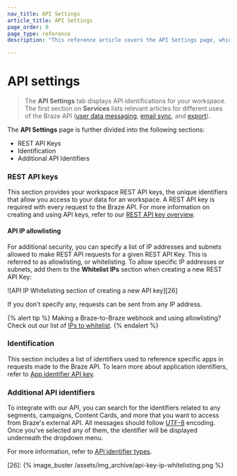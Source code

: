 ```yaml
---
nav_title: API Settings
article_title: API Settings
page_order: 0
page_type: reference
description: "This reference article covers the API Settings page, which displays API identifications for your workspace."

---
```


# API settings

> The **API Settings** tab displays API identifications for your workspace. The first section on **Services** lists relevant articles for different uses of the Braze API ([user data][3],[messaging][4], [email sync][5], and [export][6]).

The **API Settings** page is further divided into the following sections:

- REST API Keys
- Identification
- Additional API Identifiers

### REST API keys

This section provides your workspace REST API keys, the unique identifiers that allow you access to your data for an workspace. A REST API key is required with every request to the Braze API. For more information on creating and using API keys, refer to our [REST API key overview]({{site.baseurl}}/api/api_key/).

#### API IP allowlisting

For additional security, you can specify a list of IP addresses and subnets allowed to make REST API requests for a given REST API Key. This is referred to as allowlisting, or whitelisting. To allow specific IP addresses or subnets, add them to the **Whitelist IPs** section when creating a new REST API Key: 

![API IP Whitelisting section of creating a new API key][26]

If you don't specify any, requests can be sent from any IP address.

{% alert tip %}
Making a Braze-to-Braze webhook and using allowlisting? Check out our list of [IPs to whitelist]({{site.baseurl}}/user_guide/message_building_by_channel/webhooks/creating_a_webhook/#ip-whitelisting).
{% endalert %}

### Identification

This section includes a list of identifiers used to reference specific apps in requests made to the Braze API. To learn more about application identifiers, refer to [App identifier API key]({{site.baseurl}}/api/identifier_types/).

### Additional API identifiers

To integrate with our API, you can search for the identifiers related to any segments, campaigns, Content Cards, and more that you want to access from Braze's external API. All messages should follow [UTF-8][12] encoding. Once you've selected any of them, the identifier will be displayed underneath the dropdown menu.

For more information, refer to [API identifier types]({{site.baseurl}}/api/identifier_types/).

[3]: {{site.baseurl}}/api/endpoints/user_data/
[4]: {{site.baseurl}}/api/endpoints/messaging/
[5]: {{site.baseurl}}/api/endpoints/email/
[6]: {{site.baseurl}}/api/endpoints/export/
[12]: https://en.wikipedia.org/wiki/UTF-8 "Wikipedia: UTF-8"
[26]: {% image_buster /assets/img_archive/api-key-ip-whitelisting.png %}
